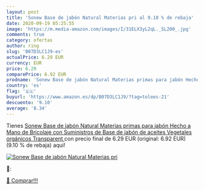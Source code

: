 ```yaml
---
layout: post
title: 'Sonew Base de jabón Natural Materias pri al 9.10 % de rebaja'
date: 2020-09-19 05:25:55
image: 'https://m.media-amazon.com/images/I/31ELX3yL2qL._SL200_.jpg'
comments: true
category: ofertas
author: ring
slug: 'B07D3LC1J9-es'
actualPrice: 6.29 EUR
currency: EUR
price: 6.29
comparePrice: 6.92 EUR
prodname: 'Sonew Base de jabón Natural Materias primas para jabón Hecho a Mano de Bricolaje con Suministros de Base de jabón de aceites Vegetales orgánicos Transparent '
country: 'es'
flag: '🇪🇸'
buyurl: 'https://www.amazon.es/dp/B07D3LC1J9/?tag=tolees-21'
descuento: '9.10'
average: '8.34'
---
```


Tienes [Sonew Base de jabón Natural Materias primas para jabón Hecho a Mano de Bricolaje con Suministros de Base de jabón de aceites Vegetales orgánicos Transparent ](https://www.amazon.es/dp/B07D3LC1J9/?tag=tolees-21) con precio final de  6.29 EUR (original: 6.92 EUR) (9.10 %  de rebaja) aqui!

[![Sonew Base de jabón Natural Materias pri](https://m.media-amazon.com/images/I/31ELX3yL2qL._SL200_.jpg)](https://www.amazon.es/dp/B07D3LC1J9/?tag=tolees-21)

🔎:


[🛒 Comprar!!!](https://www.amazon.es/dp/B07D3LC1J9/?tag=tolees-21)
